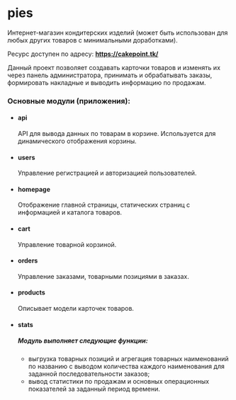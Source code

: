 # pies
Интернет-магазин кондитерских изделий (может быть использован для любых других товаров с минимальными доработками).

Ресурс доступен по адресу: **https://cakepoint.tk/**

Данный проект позволяет создавать карточки товаров и изменять их через панель администратора, принимать и обрабатывать заказы, формировать накладные и выводить информацию по продажам.
### Основные модули (приложения):
* #### api
  API для вывода данных по товарам в корзине. Используется для динамического отображения корзины.
* #### users
  Управление регистрацией и авторизацией пользователей.
* #### homepage
  Отображение главной страницы, статических страниц с информацией и каталога товаров.
* #### cart
  Управление товарной корзиной.
* #### orders
  Управление заказами, товарными позициями в заказах.
* #### products
  Описывает модели карточек товаров.
* #### stats
  ##### Модуль выполняет следующие функции:
  * выгрузка товарных позиций и агрегация товарных наименований по названию с выводом количества каждого наименования для заданной последовательности заказов;
  * вывод статистики по продажам и основных операционных показателей за заданный период времени.
